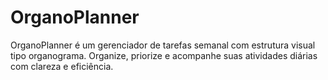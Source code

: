 # OrganoPlanner
OrganoPlanner é um gerenciador de tarefas semanal com estrutura visual tipo organograma. Organize, priorize e acompanhe suas atividades diárias com clareza e eficiência. 
